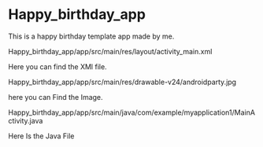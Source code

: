 # Happy_birthday_app

This is a happy birthday template app made by me.

Happy_birthday_app/app/src/main/res/layout/activity_main.xml

Here you can find the XMl file.

Happy_birthday_app/app/src/main/res/drawable-v24/androidparty.jpg

here you can Find the Image.

Happy_birthday_app/app/src/main/java/com/example/myapplication1/MainActivity.java

Here Is the Java File


